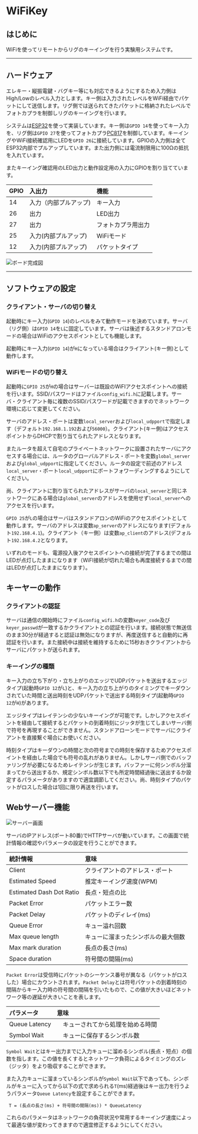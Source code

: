 # WiFiKey
## はじめに
WiFiを使ってリモートからリグのキーイングを行う実験用システムです。
***
## ハードウェア  
エレキー・縦振電鍵・バグキー等にも対応できるようにするため入力側はHigh/Lowのレベル入力とします。キー側は入力されたレベルをWiFi経由でパケットにして送信します。リグ側では送られてきたパケットに格納されたレベルでフォトカプラを制御しリグのキーイングを行います。

システムは[ESP32](https://akizukidenshi.com/catalog/g/gM-15674/)を使って実装しています。キー側は`GPIO 14`を使ってキー入力を、リグ側は`GPIO 27`を使ってフォトカプラ[PC817](https://akizukidenshi.com/catalog/g/gI-13765/)を制御しています。キーイングやWiFi接続確認用にLEDを`GPIO 26`に接続しています。GPIOの入力側は全てESP32内部でプルアップしています。また出力側には電流制限用に100Ωの抵抗を入れています。

またキーイング確認用のLED出力と動作設定用の入力にGPIOを割り当てています。

| GPIO | 入出力 | 機能 |
|:-----|:-------|:-----|
| 14 | 入力（内部プルアップ) | キー入力 |
| 26 | 出力 | LED出力 |
| 27 | 出力 | フォトカプラ用出力|
| 25 | 入力(内部プルアップ) | WiFiモード |
| 12 | 入力(内部プルアップ) | パケットタイプ |


![ボード完成図](images/ESP32.jpg)

***
## ソフトウェアの設定
### クライアント・サーバの切り替え
起動時にキー入力(`GPIO 14`)のレベルをみて動作モードを決めています。サーバ（リグ側）は`GPIO 14`を`L`に固定しています。サーバは後述するスタンドアロンモードの場合はWiFiのアクセスポイントとしても機能します。

起動時にキー入力(`GPIO 14`)が`H`になっている場合はクライアント(キー側)として動作します。

### WiFiモードの切り替え
起動時に`GPIO 25`が`H`の場合はサーバーは既設のWiFIアクセスポイントへの接続を行います。SSID/パスワードはファイル`config_wifi.h`に記載します。サーバ・クライアント毎に複数のSSID/パスワードが記載できますのでネットワーク環境に応じて変更してください。

サーバのアドレス・ポートは変数`local_server`および`local_udpport`で指定します（デフォルト`192.168.1.192`および`56000`）。クライアント(キー側)はアクセスポイントからDHCPで割り当てられたアドレスとなります。

またルータを超えて自宅のプライベートネットワークに設置されたサーバにアクセスする場合には、ルータのグローバルアドレス・ポートを変数`global_server`および`global_udpport`に指定してください。ルータの設定で前述のアドレス`local_server`・ポート`local_udpport`にポートフォワーディングするようにしてください。

尚、クライアントに割り当てられたアドレスがサーバの`local_server`と同じネットワークにある場合は`global_server`のアドレスを使用せず`local_server`へのアクセスを行います。

`GPIO 25`が`L`の場合はサーバはスタンドアロンのWiFiのアクセスポイントとして動作します。サーバのアドレスは変数`ap_server`のアドレスになります(デフォルト`192.168.4.1`)。クライアント（キー側）は変数`ap_client`のアドレス(デフォルト`192.168.4.2`となります。

いずれのモードも、電源投入後アクセスポイントへの接続が完了するまでの間はLEDが点灯したままになります（WiFI接続が切れた場合も再度接続するまでの間はLEDが点灯したままになります）。

## キーヤーの動作
### クライアントの認証
サーバは通信の開始時にファイル`config_wifi.h`の変数`keyer_code`及び`keyer_passwd`が一致するかクライアントとの認証を行います。接続状態で無送信のまま30分が経過すると認証は無効になりますが、再度送信すると自動的に再認証を行います。また接続中は接続を維持するために15秒おきクライアントからサーバにパケットが送られます。

### キーイングの種類
キー入力の立ち下がり・立ち上がりのエッジでUDPパケットを送出するエッジタイプ(起動時`GPIO 12`が`L`)と、キー入力の立ち上がりのタイミングでキーダウンされていた時間と送出時刻をUDPパケットで送出する時刻タイプ(起動時`GPIO 12`が`H`)があります。

エッジタイプはレイテンシの少ないキーイングが可能です。しかしアクセスポイントを経由して接続するとパケットの到着時刻にジッタが生じてしまいサーバ側で符号を再現することができません。スタンドアローンモードでサーバにクライアントを直接繋ぐ場合にお使いください。

時刻タイプはキーダウンの時間と次の符号までの時刻を保存するためアクセスポイントを経由した場合でも符号の乱れがありません。しかしサーバ側でのバッファリングが必要になるためレイテンシが生じます。バッファーに何シンボル分溜まってから送出するか、規定シンボル数以下でも所定時間経過後に送出するか設定するパラメータがありますので適宜調節してください。尚、時刻タイプのパケットがロスした場合は1回に限り再送を行います。

## Webサーバー機能
![サーバー画面](images/server.jpg)

サーバのIPアドレス(ポート80番)でHTTPサーバが動いています。この画面で統計情報の確認やパラメータの設定を行うことができます。

|統計情報　| 意味 |
|:---------|:--------------|
| Client | クライアントのアドレス・ポート |
| Estimated Speed| 推定キーイング速度(WPM) |
| Estimated Dash Dot Ratio| 長点・短点の比 |
| Packet Error | パケットエラー数 |
|Packet Delay |パケットのディレイ(ms)|
| Queue Error | キュー溢れ回数 |
| Max queue length | キューに溜まったシンボルの最大個数 |
| Max mark duration | 長点の長さ(ms)|
| Space duration | 符号間の間隔(ms)

`Packet Error`は受信時にパケットのシーケンス番号が異なる（パケットがロスした）場合にカウントされます。`Packet Delay`とは符号パケットの到着時刻の間隔からキー入力時の符号間の間隔を引いたもので、この値が大きいほどネットワーク等の遅延が大きいことを表します。

|パラメータ     | 意味            |
|:-------------|:----------------|
| Queue Latency| 　キューされてから処理を始める時間|
| Symbol Wait  |　キューに保存するシンボル数 |

`Symbol Wait`とはキー出力までに入力キューに溜めるシンボル(長点・短点）の個数を指します。この値を長くするとネットワーク負荷によるタイミングのズレ（ジッタ）をより吸収することができます。

また入力キューに溜まっているシンボルが`Symbol Wait`以下であっても、シンボルがキューに入ってから以下の式で求められる`T`(ms)経過後はキー出力を行うようパラメータ`Queue Latency`を設定することができます。
```
 T = (長点の長さ(ms) + 符号間の間隔(ms)) * QueueLatency
```

これらのパラメータはネットワークの負荷状況や常用するキーイング速度によって最適な値が変わってきますので適宜修正するようにしてください。